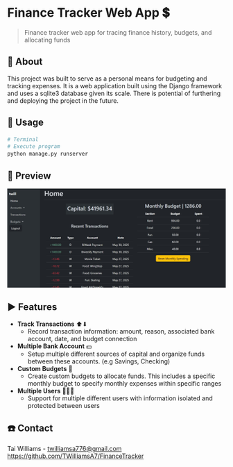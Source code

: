 # Finance Tracker Web App 💲
> Finance tracker web app for tracing finance history, budgets, and allocating funds

## 🧐 About 
This project was built to serve as a personal means for budgeting and tracking expenses. It is a web application built using the Django framework and uses a sqlite3 database given its scale. There is potential of furthering and deploying the project in the future.


## 💬 Usage
```bash
# Terminal
# Execute program
python manage.py runserver
```

## 💫 Preview

![Demo GIF](assets/financetracker.jpg)

## ▶ Features
- **Track Transactions**  ⬆⬇
    - Record transaction information: amount, reason, associated bank account, date, and budget connection
- **Multiple Bank Account** 💵
    - Setup multiple different sources of capital and organize funds between these accounts. (e.g Savings, Checking)
- **Custom Budgets** 📓
    - Create custom budgets to allocate funds. This includes a specific monthly budget to specify monthly expenses within specific ranges
- **Multiple Users** 🧑‍🤝‍🧑
    - Support for multiple different users with information isolated and protected between users

## :phone: Contact
Tai Williams - twilliamsa776@gmail.com
https://github.com/TWilliamsA7/FinanceTracker
